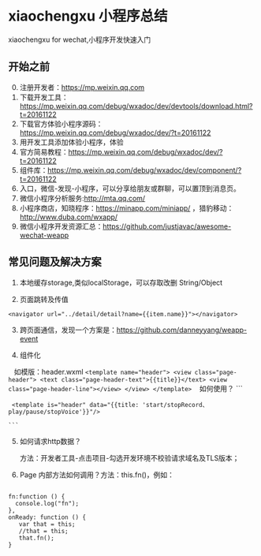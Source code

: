 # xiaochengxu 小程序总结
xiaochengxu for wechat,小程序开发快速入门

## 开始之前
0. 注册开发者：https://mp.weixin.qq.com
1. 下载开发工具：https://mp.weixin.qq.com/debug/wxadoc/dev/devtools/download.html?t=20161122
2. 下载官方体验小程序源码：https://mp.weixin.qq.com/debug/wxadoc/dev/?t=20161122
3. 用开发工具添加体验小程序，体验
4. 官方简易教程：https://mp.weixin.qq.com/debug/wxadoc/dev/?t=20161122
5. 组件库：https://mp.weixin.qq.com/debug/wxadoc/dev/component/?t=20161122
6. 入口，微信-发现-小程序，可以分享给朋友或群聊，可以置顶到消息页。
7. 微信小程序分析服务:http://mta.qq.com/
8. 小程序商店，知晓程序：https://minapp.com/miniapp/ ，猎豹移动：http://www.duba.com/wxapp/
9. 微信小程序开发资源汇总：https://github.com/justjavac/awesome-wechat-weapp

## 常见问题及解决方案
1. 本地缓存storage,类似localStorage，可以存取改删 String/Object

2. 页面跳转及传值

```
<navigator url="../detail/detail?name={{item.name}}"></navigator>
```

3. 跨页面通信，发现一个方案是：https://github.com/danneyyang/weapp-event

4. 组件化

    如模版：header.wxml
    ```
    <template name="header">
      <view class="page-header">
        <text class="page-header-text">{{title}}</text>
        <view class="page-header-line"></view>
      </view>
    </template>
    ```
    如何使用？
    ```
     <import src="../common/header.wxml" />

     <template is="header" data="{{title: 'start/stopRecord、play/pause/stopVoice'}}"/>

    ```
    
5. 如何请求http数据？

   方法：开发者工具-点击项目-勾选开发环境不校验请求域名及TLS版本；  
   
6. Page 内部方法如何调用？方法：this.fn()，例如：
 ```
 
 fn:function () {
   console.log("fn");
 },
 onReady: function () {
    var that = this;
    //that = this;
    that.fn();
 } 
 
 ```
